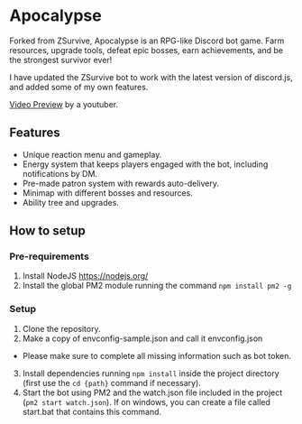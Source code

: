 # Apocalypse

Forked from ZSurvive, Apocalypse is an RPG-like Discord bot game. Farm resources, upgrade tools, defeat epic bosses, earn achievements, and be
the strongest survivor ever!

I have updated the ZSurvive bot to work with the latest version of discord.js, and added some of my own features.

[Video Preview](https://www.youtube.com/watch?v=lurRwfjhUpM) by a youtuber.

## Features
* Unique reaction menu and gameplay.
* Energy system that keeps players engaged with the bot, including notifications by DM.
* Pre-made patron system with rewards auto-delivery.
* Minimap with different bosses and resources.
* Ability tree and upgrades.

## How to setup
### Pre-requirements
1. Install NodeJS https://nodejs.org/
2. Install the global PM2 module running the command `npm install pm2 -g`

### Setup
1. Clone the repository.
2. Make a copy of envconfig-sample.json and call it envconfig.json
* Please make sure to complete all missing information such as bot token.
3. Install dependencies running `npm install` inside the project directory (first use the `cd {path}` command if necessary).
4. Start the bot using PM2 and the watch.json file included in the project (`pm2 start watch.json`). If on windows, you can create a file called start.bat that contains this command.
